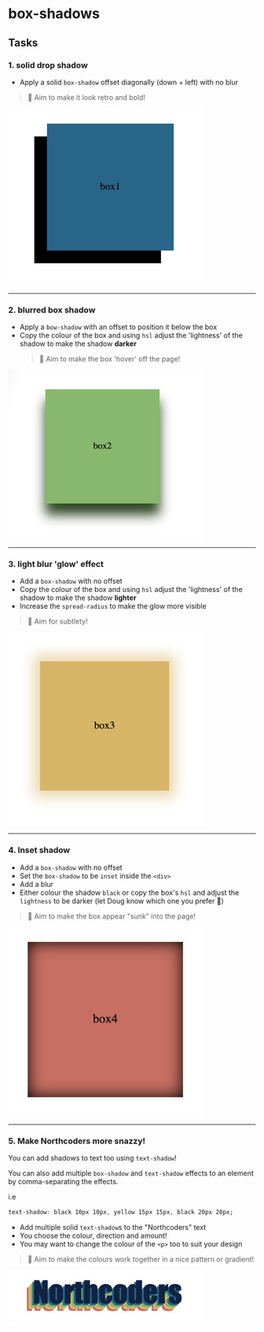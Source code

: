 # box-shadows

## Tasks

### 1. solid drop shadow

- Apply a solid `box-shadow` offset diagonally (down + left) with no blur

> 🎨 Aim to make it look retro and bold!

<img src="./wireframe-1.png" alt="inline vs block before" width="400"/>

---

### 2. blurred box shadow

- Apply a `bow-shadow` with an offset to position it below the box
- Copy the colour of the box and using `hsl` adjust the 'lightness' of the shadow to make the shadow **darker**
  > 🎨 Aim to make the box 'hover' off the page!

<img src="./wireframe-2.png" alt="inline vs block before" width="400"/>

---

### 3. light blur 'glow' effect

- Add a `box-shadow` with no offset
- Copy the colour of the box and using `hsl` adjust the 'lightness' of the shadow to make the shadow **lighter**
- Increase the `spread-radius` to make the glow more visible

> 🎨 Aim for subtlety!

<img src="./wireframe-3.png" alt="inline vs block before" width="400"/>

---

### 4. Inset shadow

- Add a `box-shadow` with no offset
- Set the `box-shadow` to be `inset` inside the `<div>`
- Add a blur
- Either colour the shadow `black` or copy the box's `hsl` and adjust the `lightness` to be darker (let Doug know which one you prefer 💅)

> 🎨 Aim to make the box appear "sunk" into the page!

<img src="./wireframe-4.png" alt="inline vs block before" width="400"/>

---

### 5. Make Northcoders more snazzy!

You can add shadows to text too using `text-shadow`!

You can also add multiple `box-shadow` and `text-shadow` effects to an element by comma-separating the effects.

i.e

```css
text-shadow: black 10px 10px, yellow 15px 15px, black 20px 20px;
```

- Add multiple solid `text-shadow`s to the "Northcoders" text
- You choose the colour, direction and amount!
- You may want to change the colour of the `<p>` too to suit your design

> 🎨 Aim to make the colours work together in a nice pattern or gradient!

<img src="./wireframe-5.png" alt="inline vs block before" width="400"/>
